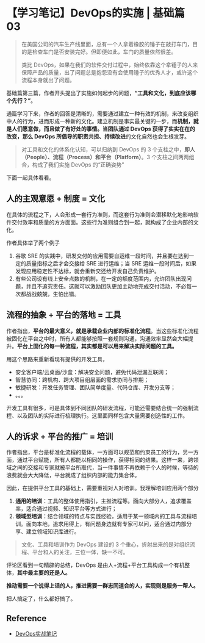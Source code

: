 # 【学习笔记】DevOps的实施 | 基础篇03

> 在美国公司的汽车生产线里面，总有一个人拿着橡胶的锤子在敲打车门，目的是检查车门是否安装完好。但即便如此，车门的质量依然很差。
>
> 类比 DevOps，如果在我们的软件交付过程中，始终依靠这个拿锤子的人来保障产品的质量，出了问题总是抱怨没有会使用锤子的优秀人才，或许这个流程本身就出了问题。

基础篇第三篇，作者开头提出了实施如何起步的问题，**“工具和文化，到底应该哪个先行？”**。

通篇学习下来，作者的回答是清晰的，需要通过建立一种有效的机制，来改变组织中人的行为，进而形成一种新的文化。建立机制是事实最关键的一步，而**机制，就是人们愿意做，而且做了有好处的事情。**当团队通过 DevOps 获得了实实在在的改变，那么 DevOps 所倡导的**职责共担、持续改进**的文化自然也会生根发芽。

> 对工具和文化的体系化认知，可以归纳到 DevOps 的 3 个支柱之中，**即人（People）、流程（Process）和平台（Platform）**。3 个支柱之间两两组合，构成了我们实施 DevOps 的“正确姿势”

下面一起具体看看。

## 人的主观意愿 + 制度 = 文化

在具体的流程之下，人会形成一套行为准则，而这套行为准则会潜移默化地影响软件交付效率和质量的方方面面。这些行为准则组合到一起，就构成了企业内部的文化。

作者具体举了两个例子

1. 谷歌 SRE 的实践中，研发交付的应用需要自运维一段时间，并且要在达到一定的质量指标之后才会交接给 SRE 进行运维；当 SRE 运维一段时间后，如果发现应用稳定性不达标，就会重新交还给开发自己负责维护。
2. 有些公司设有线上安全点数的机制，在一定的额度范围内，允许团队出现问题，并且不追究责任。这就可以激励团队更加主动地完成交付活动，不必每一次都战战兢兢，生怕出错。

## 流程的抽象 + 平台的落地 = 工具

作者指出，**平台的最大意义，就是承载企业内部的标准化流程**。当这些标准化流程被固化在平台之中时，所有人都能够按照一套规则沟通，沟通效率显然会大幅提升。**平台上固化的每一种流程，其实都是可以用来解决实际问题的工具。**

用这个思路来重新看现有提供的开发工具，

- 安全客户端/云桌面/沙盒：解决安全问题，避免代码泄漏互联网；
- 智慧协同：跨机构、跨大项目组层面的需求协同与排期；
- 敏捷研发：开发任务管理、团队简单度量、代码仓库、开发分支等；
- 。。。

开发工具有很多，可是具体到不同团队的研发流程，可能还需要结合统一的强制流程、以及团队的实际进行梳理执行。这里面同样包含大量需要创造性的工作。

## 人的诉求 + 平台的推广 = 培训

作者指出，平台是标准化流程的载体，一方面可以规范和约束员工的行为，另一方面，通过平台赋能，所有人都能以相同的操作，获得相同的结果。这样一来，跨领域之间的交接和专家就被平台所取代，当一件事情不再依赖于个人的时候，等待的浪费就会大大降低，平台就成了组织内部的能力集合体。

因此，在提供平台工具的基础上，需要重视对人对培训。我理解培训应用两个部分

1. **通用的培训**：工具的整体使用指引，主推流程等。面向大部分人，追求覆盖率，适合通过视频、知识平台等方式进行；
2. **领域型培训**：结合领域的特点与实践经验，适用于某一领域内的工具与流程培训。面向本地，追求用得上，有问题身边就有专家可以问，适合通过内部分享、建立领域知识库进行。

> 文化、工具和培训作为 DevOps 建设的 3 个重心，折射出来的是对组织流程、平台和人的关注，三位一体，缺一不可。

评论区看到一句精辟的总结，DevOps 是由人+流程+平台工具构成一个有机整体，**其中最主要的还是人。**

**推动需要一个说得上话的人，推进需要一群志同道合的人，实现则是服务一帮人。**

把人搞定了，什么都好搞了。

## Reference

- [DevOps实战笔记](https://time.geekbang.org/column/intro/235?code=GC0JpoFVv4WPkRF1zJR2ApOvhfke36rvSRJoaCEOd50%3D&utm_term=SPoster)